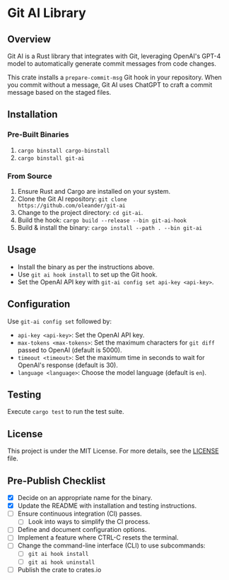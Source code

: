 # Git AI Library

## Overview

Git AI is a Rust library that integrates with Git, leveraging OpenAI's GPT-4 model to automatically generate commit messages from code changes. 

This crate installs a `prepare-commit-msg` Git hook in your repository. When you commit without a message, Git AI uses ChatGPT to craft a commit message based on the staged files.


## Installation

### Pre-Built Binaries

1. `cargo binstall cargo-binstall`
2. `cargo binstall git-ai`
 
### From Source

1. Ensure Rust and Cargo are installed on your system.
2. Clone the Git AI repository: `git clone https://github.com/oleander/git-ai`
3. Change to the project directory: `cd git-ai`.
4. Build the hook: `cargo build --release --bin git-ai-hook`
5. Build & install the binary: `cargo install --path . --bin git-ai`

## Usage

- Install the binary as per the instructions above.
- Use `git ai hook install` to set up the Git hook.
- Set the OpenAI API key with `git-ai config set api-key <api-key>`.

## Configuration

Use `git-ai config set` followed by:

- `api-key <api-key>`: Set the OpenAI API key.
- `max-tokens <max-tokens>`: Set the maximum characters for `git diff` passed to OpenAI (default is 5000).
- `timeout <timeout>`: Set the maximum time in seconds to wait for OpenAI's response (default is 30).
- `language <language>`: Choose the model language (default is `en`).

## Testing

Execute `cargo test` to run the test suite.

## License

This project is under the MIT License. For more details, see the [LICENSE](LICENSE) file.

## Pre-Publish Checklist

- [x] Decide on an appropriate name for the binary.
- [x] Update the README with installation and testing instructions.
- [ ] Ensure continuous integration (CI) passes.
  - [ ] Look into ways to simplify the CI process.
- [ ] Define and document configuration options.
- [ ] Implement a feature where CTRL-C resets the terminal.
- [ ] Change the command-line interface (CLI) to use subcommands:
  - [ ] `git ai hook install`
  - [ ] `git ai hook uninstall`
- [ ] Publish the crate to crates.io